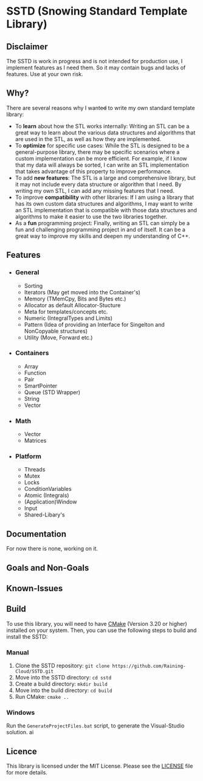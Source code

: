 # SSTD (Snowing Standard Template Library)
## Disclaimer
The SSTD is work in progress and is not intended for production use, I implement features as I need them. So it may contain bugs and lacks of features. Use at your own risk.
## Why?
There are several reasons why I want~~ed~~ to write my own standard template library:
- To **learn** about how the STL works internally: Writing an STL can be a great way to learn about the various   data structures and algorithms that are used in the STL, as well as how they are implemented.
- To **optimize** for specific use cases: While the STL is designed to be a general-purpose library, there may be specific scenarios where a custom implementation can be more efficient. For example, if I know that my data will always be sorted, I can write an STL implementation that takes advantage of this property to improve performance.
- To add **new features**: The STL is a large and comprehensive library, but it may not include every data structure or algorithm that I need. By writing my own STL, I can add any missing features that I need.
- To improve **compatibility** with other libraries: If I am using a library that has its own custom data structures and algorithms, I may want to write an STL implementation that is compatible with those data structures and algorithms to make it easier to use the two libraries together.
- As a **fun** programming project: Finally, writing an STL can simply be a fun and challenging programming project in and of itself. It can be a great way to improve my skills and deepen my understanding of C++.
## Features
- ### General
  - Sorting
  - Iterators (May get moved into the Container's)
  - Memory (TMemCpy, Bits and Bytes etc.)
  - Allocator as default Allocator-Stucture
  - Meta for templates/concepts etc.
  - Numeric (IntegralTypes and Limits)
  - Pattern (Idea of providing an Interface for Singelton and NonCopyable structures)
  - Utility (Move, Forward etc.)
- ### Containers
  - Array
  - Function
  - Pair
  - SmartPointer
  - Queue (STD Wrapper)
  - String
  - Vector
- ### Math
  - Vector
  - Matrices
- ### Platform
  - Threads
  - Mutex
  - Locks
  - ConditionVariables
  - Atomic (Integrals)
  - (Application)Window
  - Input
  - Shared-Libary's
## Documentation
For now there is none, working on it.
## Goals and Non-Goals
## Known-Issues
## Build
To use this library, you will need to have [CMake](https://cmake.org/) (Version 3.20 or higher) installed on your system. Then, you can use the following steps to build and install the SSTD:

### Manual
1. Clone the SSTD repository: `git clone https://github.com/Raining-Cloud/SSTD.git`
2. Move into the SSTD directory: `cd sstd`
3. Create a build directory: `mkdir build`
4. Move into the build directory: `cd build`
5. Run CMake: `cmake ..`

### Windows
Run the `GenerateProjectFiles.bat` script, to generate the Visual-Studio solution.
ai
## Licence
This library is licensed under the MIT License. Please see the [LICENSE](https://github.com/Raining-Cloud/SSTD/blob/main/LICENCE.txt) file for more details.